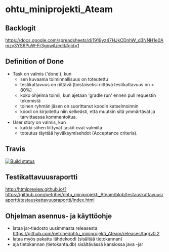 # ohtu_miniprojekti_Ateam

## Backlogit
https://docs.google.com/spreadsheets/d/1919yz47HJkCDnhW_d3NNH1e0Amzv3YS6PuW-Fr3gnwA/edit#gid=1

## Definition of Done

* Task on valmis ('done'), kun
  * sen kuvaama toiminnallisuus on toteutettu
  * testikattavuus on riittävä (toistaiseksi riittävä testikattavuus on > 80%)
  * koko ohjelma toimii, kun ajetaan 'gradle run' ennen pull requestin tekemistä
  * toinen ryhmän jäsen on suorittanut koodin katselmoinnin
  * koodi on kirjoitettu niin selkeästi, että muutkin sitä ymmärtävät ja tarvittaessa kommentoitua.
* User story on valmis, kun
  * kaikki siihen liittyvät taskit ovat valmiita
  * toteutus täyttää hyväksymisehdot (Acceptance criteria).



## Travis
[![Build status](https://travis-ci.org/petrihei/ohtu_miniprojekti_Ateam.svg?branch=master)](https://travis-ci.org/petrihei/ohtu_miniprojekti_Ateam)

## Testikattavuusraportti
http://htmlpreview.github.io/?https://github.com/petrihei/ohtu_miniprojekti_Ateam/blob/testauskattavuusraportti/testauskattavuusraportti/index.html

<!--
## jacoco

[![codecov](https://codecov.io/gh/petrihei/ohtu_miniprojekti_Ateam/branch/master/graph/badge.svg)](https://codecov.io/gh/petrihei/ohtu_miniprojekti_Ateam)
-->


## Ohjelman asennus- ja käyttöohje
* lataa jar-tiedosto uusimmasta releasesta https://github.com/petrihei/ohtu_miniprojekti_Ateam/releases/tag/v0.2
* lataa myös pakattu lähdekoodi (sisältää tietokannan)
* aja tietokannan (tietokanta.db) sisältävässä kansiossa java -jar <jar-tiedoston-nimi>
